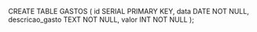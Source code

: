 CREATE TABLE GASTOS (
    id SERIAL PRIMARY KEY,
    data DATE NOT NULL,
    descricao_gasto TEXT NOT NULL,
    valor INT NOT NULL
);

